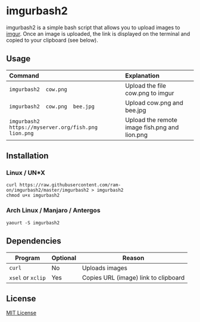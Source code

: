 # imgurbash2
imgurbash2 is a simple bash script that allows you to upload images to [imgur](https://imgur.com/).  Once an image is uploaded, the link is displayed on the terminal and copied to your clipboard (see below).

## Usage

| Command                                               | Explanation                                   |
| :---                                                  | :---                                          |
| `imgurbash2  cow.png`                                 | Upload the file cow.png to imgur              |
| `imgurbash2  cow.png  bee.jpg`                        | Upload cow.png and bee.jpg                    |
| `imgurbash2  https://myserver.org/fish.png  lion.png` | Upload the remote image fish.png and lion.png |

## Installation
### Linux / UN*X
```
curl https://raw.githubusercontent.com/ram-on/imgurbash2/master/imgurbash2 > imgurbash2
chmod u+x imgurbash2
```

### Arch Linux / Manjaro / Antergos
```
yaourt -S imgurbash2
```

## Dependencies
| Program            | Optional | Reason |
| ------------------ | -------- | ------------- |
| `curl`             | No       | Uploads images  |
| `xsel` or `xclip`  | Yes      | Copies URL (image) link to clipboard |

## License
[MIT License](https://raw.githubusercontent.com/ram-on/imgurbash2/master/LICENSE)
